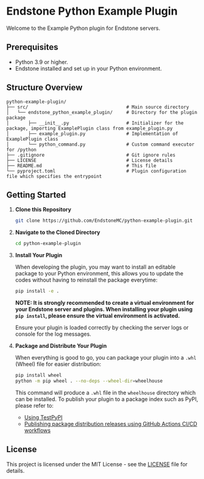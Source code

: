 # Endstone Python Example Plugin

Welcome to the Example Python plugin for Endstone servers.

## Prerequisites

- Python 3.9 or higher.
- Endstone installed and set up in your Python environment.

## Structure Overview

```
python-example-plugin/ 
├── src/                                    # Main source directory 
│   └── endstone_python_example_plugin/     # Directory for the plugin package 
│       ├── __init__.py                     # Initializer for the package, importing ExamplePlugin class from example_plugin.py
│       ├── example_plugin.py               # Implementation of ExamplePlugin class
│       └── python_command.py               # Custom command executor for /python
├── .gitignore                              # Git ignore rules
├── LICENSE                                 # License details
├── README.md                               # This file
└── pyproject.toml                          # Plugin configuration file which specifies the entrypoint
```

## Getting Started

1. **Clone this Repository**

   ```bash
   git clone https://github.com/EndstoneMC/python-example-plugin.git
   ```

2. **Navigate to the Cloned Directory**

   ```bash
   cd python-example-plugin
   ```

3. **Install Your Plugin**

   When developing the plugin, you may want to install an editable package to your Python environment, this allows you
   to update the codes without having to reinstall the package everytime:
   ```bash
   pip install -e .
   ```
   **NOTE: It is strongly recommended to create a virtual environment for your Endstone server and plugins. When
   installing your plugin using `pip install`, please ensure the virtual environment is activated.**

   Ensure your plugin is loaded correctly by checking the server logs or console for the log messages.

4. **Package and Distribute Your Plugin**

   When everything is good to go, you can package your plugin into a `.whl` (Wheel) file for easier distribution:

   ```bash
   pip install wheel
   python -m pip wheel . --no-deps --wheel-dir=wheelhouse
   ```

   This command will produce a `.whl` file in the `wheelhouse` directory which can be installed. To publish your plugin
   to a package index such as PyPI, please refer to:
    - [Using TestPyPI](https://packaging.python.org/en/latest/guides/using-testpypi/)
    - [Publishing package distribution releases using GitHub Actions CI/CD workflows](https://packaging.python.org/en/latest/guides/publishing-package-distribution-releases-using-github-actions-ci-cd-workflows/)

## License

This project is licensed under the MIT License - see the [LICENSE](LICENSE) file for details.
